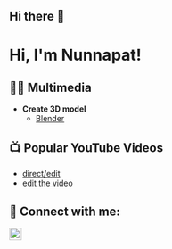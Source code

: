 ## Hi there 👋

<h1>Hi, I'm Nunnapat!</h1>

<h2>👨‍💻 Multimedia</h2>

- <b>Create 3D model</b>
  - [Blender](https://drive.google.com/drive/folders/1RHo7sz8Ri3fswIrS8NBeIRFkyVez7Dkj?usp=sharing)

<h2>📺 Popular YouTube Videos</h2>

- [direct/edit](https://youtu.be/88axxfLc84c?si=UqnTBYfTq6OnpEAG)
- [edit the video](https://youtu.be/rmwBwrml4wc?si=NW4-2Pse1qlB7IXV)


<h2> 🤳 Connect with me:</h2>


[<img align="left" alt="JoshMadakor | LinkedIn" width="22px" src="https://cdn.jsdelivr.net/npm/simple-icons@v3/icons/linkedin.svg" />][linkedin]


[linkedin]: www.linkedin.com/in/nunnapat-ketruam-336727339

<!--
**joshmadakor1/joshmadakor1** is a ✨ _special_ ✨ repository because its `README.md` (this file) appears on your GitHub profile.

Here are some ideas to get you started:

- 🔭 I’m currently working on ...
- 🌱 I’m currently learning ...
- 👯 I’m looking to collaborate on ...
- 🤔 I’m looking for help with ...
- 💬 Ask me about ...
- 📫 How to reach me: ...
- 😄 Pronouns: ...
- ⚡ Fun fact: ...
-->
